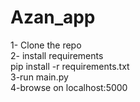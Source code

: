 # Azan_app

1- Clone the repo  
2- install requirements  
pip install -r requirements.txt  
3-run main.py  
4-browse on localhost:5000
